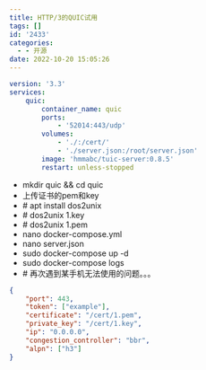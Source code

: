 ```yaml
---
title: HTTP/3的QUIC试用
tags: []
id: '2433'
categories:
  - - 开源
date: 2022-10-20 15:05:26
---
```


```yml
version: '3.3'
services:
    quic:
        container_name: quic
        ports:
            - '52014:443/udp'
        volumes:
            - './:/cert/'
            - './server.json:/root/server.json'
        image: 'hmmabc/tuic-server:0.8.5'
        restart: unless-stopped
```

*   mkdir quic && cd quic
*   上传证书的pem和key
*   \# apt install dos2unix
*   \# dos2unix 1.key
*   \# dos2unix 1.pem
*   nano docker-compose.yml
*   nano server.json
*   sudo docker-compose up -d
*   sudo docker-compose logs
*   \# 再次遇到某手机无法使用的问题。。。

```json
{
    "port": 443,
    "token": ["example"],
    "certificate": "/cert/1.pem",
    "private_key": "/cert/1.key",
    "ip": "0.0.0.0",
    "congestion_controller": "bbr",
    "alpn": ["h3"]
}
```